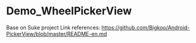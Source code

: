 # Demo_WheelPickerView
Base on Suke project
Link references: https://github.com/Bigkoo/Android-PickerView/blob/master/README-en.md
